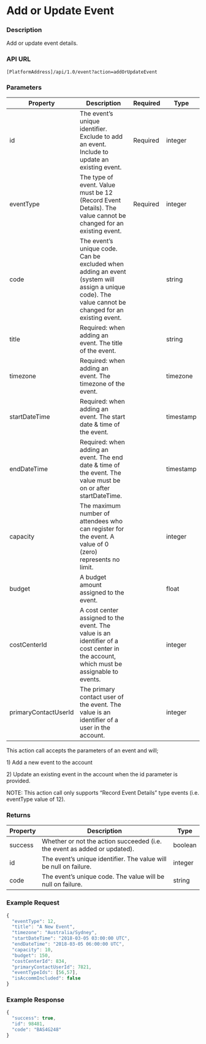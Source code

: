 # Add or Update Event

### Description

Add or update event details.

### API URL

`[PlatformAddress]/api/1.0/event?action=addOrUpdateEvent`

### Parameters

| Property | Description | Required | Type |
| --- | --- | --- | --- |
| id | The event’s unique identifier. Exclude to add an event. Include to update an existing event. | Required | integer |
| eventType | The type of event. Value must be 12 \(Record Event Details\). The value cannot be changed for an existing event. | Required | integer |
| code | The event’s unique code. Can be excluded when adding an event \(system will assign a unique code\). The value cannot be changed for an existing event. |  | string |
| title | Required: when adding an event. The title of the event. |  | string |
| timezone | Required: when adding an event. The timezone of the event. |  | timezone |
| startDateTime | Required: when adding an event. The start date & time of the event. |  | timestamp |
| endDateTime | Required: when adding an event. The end date & time of the event. The value must be on or after startDateTime. |  | timestamp |
| capacity | The maximum number of attendees who can register for the event. A value of 0 \(zero\) represents no limit. |  | integer |
| budget | A budget amount assigned to the event. |  | float |
| costCenterId | A cost center assigned to the event. The value is an identifier of a cost center in the account, which must be assignable to events. |  | integer |
| primaryContactUserId | The primary contact user of the event. The value is an identifier of a user in the account. |  | integer |

This action call accepts the parameters of an event and will;

1\) Add a new event to the account

2\) Update an existing event in the account when the id parameter is provided.

NOTE: This action call only supports “Record Event Details” type events \(i.e. eventType value of 12\).

### Returns

| Property | Description | Type |
| --- | --- | --- |
| success | Whether or not the action succeeded \(i.e. the event as added or updated\). | boolean |
| id | The event’s unique identifier. The value will be null on failure. | integer |
| code | The event’s unique code. The value will be null on failure. | string |

### Example Request

```javascript
{
  "eventType": 12,
  "title": "A New Event",
  "timezone": "Australia/Sydney",
  "startDateTime": "2018-03-05 03:00:00 UTC",
  "endDateTime": "2018-03-05 06:00:00 UTC",
  "capacity": 10,
  "budget": 150,
  "costCenterId": 834,
  "primaryContactUserId": 7821,
  "eventTypeIds": [56,57],
  "isAccommIncluded": false
}
```

### Example Response

```javascript
{
  "success": true,
  "id": 98481,
  "code": "BAS4G248"
}
```

